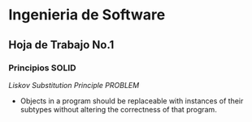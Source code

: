 # Ingenieria de Software
## Hoja de Trabajo No.1
### Principios SOLID

*Liskov Substitution Principle PROBLEM*
- Objects in a program should be replaceable with instances of their subtypes without altering the correctness of that program.
